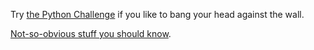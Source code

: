 Try [the Python Challenge](http://www.pythonchallenge.com/) if you like to bang your head against the wall.

[Not-so-obvious stuff you should know](http://nbviewer.ipython.org/github/rasbt/python_reference/blob/master/tutorials/not_so_obvious_python_stuff.ipynb?create=1).
